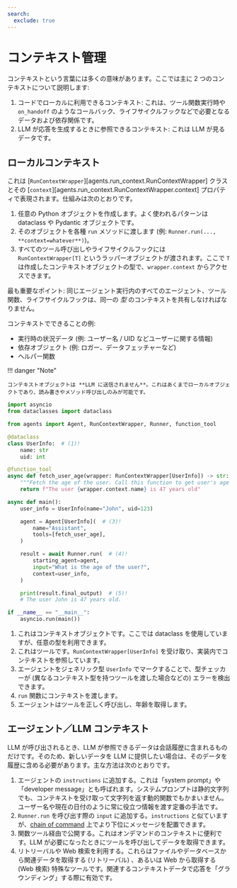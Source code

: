 ```yaml
---
search:
  exclude: true
---
```

# コンテキスト管理

コンテキストという言葉には多くの意味があります。ここでは主に 2 つのコンテキストについて説明します:

1. コードでローカルに利用できるコンテキスト: これは、ツール関数実行時や `on_handoff` のようなコールバック、ライフサイクルフックなどで必要となるデータおよび依存関係です。  
2. LLM が応答を生成するときに参照できるコンテキスト: これは LLM が見るデータです。

## ローカルコンテキスト

これは [`RunContextWrapper`][agents.run_context.RunContextWrapper] クラスとその [`context`][agents.run_context.RunContextWrapper.context] プロパティで表現されます。仕組みは次のとおりです。

1. 任意の Python オブジェクトを作成します。よく使われるパターンは dataclass や Pydantic オブジェクトです。  
2. そのオブジェクトを各種 `run` メソッドに渡します (例: `Runner.run(..., **context=whatever**)`)。  
3. すべてのツール呼び出しやライフサイクルフックには `RunContextWrapper[T]` というラッパーオブジェクトが渡されます。ここで `T` は作成したコンテキストオブジェクトの型で、`wrapper.context` からアクセスできます。  

最も重要なポイント: 同じエージェント実行内のすべてのエージェント、ツール関数、ライフサイクルフックは、同一の _型_ のコンテキストを共有しなければなりません。

コンテキストでできることの例:

- 実行時の状況データ (例: ユーザー名 / UID などユーザーに関する情報)  
- 依存オブジェクト (例: ロガー、データフェッチャーなど)  
- ヘルパー関数  

!!! danger "Note"

    コンテキストオブジェクトは **LLM に送信されません**。これはあくまでローカルオブジェクトであり、読み書きやメソッド呼び出しのみが可能です。

```python
import asyncio
from dataclasses import dataclass

from agents import Agent, RunContextWrapper, Runner, function_tool

@dataclass
class UserInfo:  # (1)!
    name: str
    uid: int

@function_tool
async def fetch_user_age(wrapper: RunContextWrapper[UserInfo]) -> str:  # (2)!
    """Fetch the age of the user. Call this function to get user's age information."""
    return f"The user {wrapper.context.name} is 47 years old"

async def main():
    user_info = UserInfo(name="John", uid=123)

    agent = Agent[UserInfo](  # (3)!
        name="Assistant",
        tools=[fetch_user_age],
    )

    result = await Runner.run(  # (4)!
        starting_agent=agent,
        input="What is the age of the user?",
        context=user_info,
    )

    print(result.final_output)  # (5)!
    # The user John is 47 years old.

if __name__ == "__main__":
    asyncio.run(main())
```

1. これはコンテキストオブジェクトです。ここでは dataclass を使用していますが、任意の型を利用できます。  
2. これはツールです。`RunContextWrapper[UserInfo]` を受け取り、実装内でコンテキストを参照しています。  
3. エージェントをジェネリック型 `UserInfo` でマークすることで、型チェッカーが (異なるコンテキスト型を持つツールを渡した場合などの) エラーを検出できます。  
4. `run` 関数にコンテキストを渡します。  
5. エージェントはツールを正しく呼び出し、年齢を取得します。  

## エージェント／LLM コンテキスト

LLM が呼び出されるとき、LLM が参照できるデータは会話履歴に含まれるものだけです。そのため、新しいデータを LLM に提供したい場合は、そのデータを履歴に含める必要があります。主な方法は次のとおりです。

1. エージェントの `instructions` に追加する。これは「system prompt」や「developer message」とも呼ばれます。システムプロンプトは静的文字列でも、コンテキストを受け取って文字列を返す動的関数でもかまいません。ユーザー名や現在の日付のように常に役立つ情報を渡す定番の手法です。  
2. `Runner.run` を呼び出す際の `input` に追加する。`instructions` と似ていますが、[chain of command](https://cdn.openai.com/spec/model-spec-2024-05-08.html#follow-the-chain-of-command) 上でより下位にメッセージを配置できます。  
3. 関数ツール経由で公開する。これはオンデマンドのコンテキストに便利です。LLM が必要になったときにツールを呼び出してデータを取得できます。  
4. リトリーバルや Web 検索を利用する。これらはファイルやデータベースから関連データを取得する (リトリーバル) 、あるいは Web から取得する (Web 検索) 特殊なツールです。関連するコンテキストデータで応答を「グラウンディング」する際に有効です。